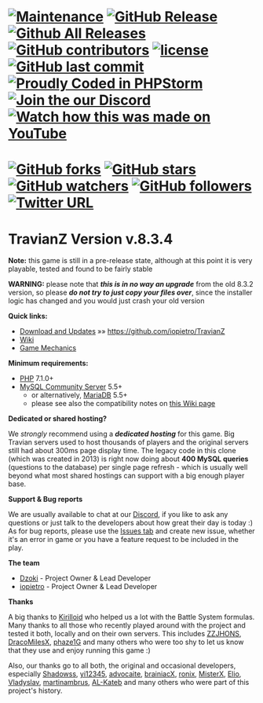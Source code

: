 [![Maintenance](https://img.shields.io/maintenance/yes/2018.svg)](https://github.com/iopietro/TravianZ)
[![GitHub Release](https://img.shields.io/github/release/iopietro/TravianZ/all.svg)](https://github.com/iopietro/TravianZ)
[![Github All Releases](https://img.shields.io/github/downloads/atom/atom/total.svg)](https://github.com/iopietro/TravianZ)
[![GitHub contributors](https://img.shields.io/github/contributors/iopietro/TravianZ.svg)](https://github.com/iopietro/TravianZ)
[![license](https://img.shields.io/github/license/iopietro/TravianZ.svg)](https://github.com/iopietro/TravianZ)
[![GitHub last commit](https://img.shields.io/github/last-commit/iopietro/TravianZ.svg)](https://github.com/iopietro/TravianZ)
[![Proudly Coded in PHPStorm](https://img.shields.io/badge/coded%20in-PHPStorm-BD5CF3.svg)](https://www.jetbrains.com/buy/opensource/?product=phpstorm)
[![Join the our Discord](https://badges.gitter.im/TravianZ-V8/Lobby.svg)](https://discord.gg/2PufRFH)
[![Watch how this was made on YouTube](https://img.shields.io/badge/The%20making%20of...-YouTube-FF0000.svg)](https://www.youtube.com/watch?v=1XiHhpGUmQg&list=PLzV5avt1FFHorlIeoL9YX0pdb9bj-FO84)
======
[![GitHub forks](https://img.shields.io/github/forks/badges/shields.svg?style=social&label=Fork)](https://github.com/iopietro/TravianZ)
[![GitHub stars](https://img.shields.io/github/stars/badges/shields.svg?style=social&label=Stars)](https://github.com/iopietro/TravianZ)
[![GitHub watchers](https://img.shields.io/github/watchers/badges/shields.svg?style=social&label=Watch)](https://github.com/iopietro/TravianZ)
[![GitHub followers](https://img.shields.io/github/followers/espadrine.svg?style=social&label=Follow)](https://github.com/iopietro/TravianZ)
[![Twitter URL](https://img.shields.io/twitter/url/http/shields.io.svg?style=social)](https://twitter.com/cata7007)
======
TravianZ Version **v.8.3.4**
======
**Note:** this game is still in a pre-release state, although at this point it is very playable, tested and found to be fairly stable

**WARNING:** please note that ***this is in no way an upgrade*** from the old 8.3.2 version, so please ***do not try to just copy your files over***, 
since the installer logic has changed and you would just crash your old version

**Quick links:**
* [Download and Updates](https://github.com/iopietro/TravianZ) &raquo;&raquo; https://github.com/iopietro/TravianZ
* [Wiki](https://github.com/iopietro/TravianZ/wiki)
* [Game Mechanics](http://travian.wikia.com/wiki/Travian_Wiki)

**Minimum requirements:**
* [PHP](http://php.net/) 7.1.0+
* [MySQL Community Server](https://dev.mysql.com/downloads/mysql/) 5.5+
  * or alternatively, [MariaDB](https://downloads.mariadb.org/) 5.5+
  * please see also the compatibility notes on [this Wiki page](https://github.com/iopietro/TravianZ/wiki/Known-Bugs)

**Dedicated or shared hosting?**

We *strongly* recommend using a ***dedicated hosting*** for this game. Big Travian servers used to host 
thousands of players and the original servers still had about 300ms page display time. The legacy code 
in this clone (which was created in 2013) is right now doing about **400 MySQL queries** (questions 
to the database) per single page refresh - which is usually well beyond what most shared hostings can support 
with a big enough player base.

**Support & Bug reports**

We are usually available to chat at our [Discord](https://discord.gg/2PufRFH), if you like to ask 
any questions or just talk to the developers about how great their day is today :) As for bug reports, please use 
the [Issues tab](https://github.com/iopietro/TravianZ/issues) and create new issue, whether it's an error in game 
or you have a feature request to be included in the play.

**The team**
* [Dzoki](https://github.com/idzoki) - Project Owner & Lead Developer
* [iopietro](https://github.com/iopietro) - Project Owner & Lead Developer

**Thanks**

A big thanks to [Kirilloid](https://github.com/kirilloid) who helped us a lot with the Battle System formulas.
Many thanks to all those who recently played around with the project and tested it both, locally and on their 
own servers. This includes [ZZJHONS](https://github.com/ZZJHONS), [DracoMilesX](https://github.com/DracoMilesX), 
[phaze1G](https://github.com/phaze1G) and many others who were too shy to let us know that they use and enjoy 
running this game :)

Also, our thanks go to all both, the original and occasional developers, especially [Shadowss](https://github.com/Shadowss), [yi12345](https://github.com/yi12345/), [advocaite](https://github.com/advocaite/), [brainiacX](https://github.com/brainiacX/), [ronix](https://github.com/ronix/), 
[MisterX](https://github.com/MisterX/), [Elio](https://github.com/eliopinho/), [Vladyslav](https://github.com/velhbxtyrj), [martinambrus](https://github.com/martinambrus), [AL-Kateb](https://github.com/AL-Kateb) and many others who were part of this 
project's history.
